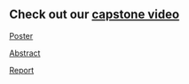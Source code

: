 ## Check out our [capstone video](https://www.youtube.com/watch?v=reEQYWBglns)

[Poster](Open-Ears-poster.pdf)

[Abstract](Open-Ears-Abstract.docx)

[Report](CapstoneReport.pdf)
